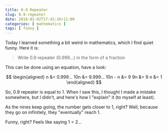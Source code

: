 ```yaml
---
title: 0.9 Repeater
slug: 0.9-repeater
date: 2018-02-02T17:41:26+11:00
categories: [ mathematics ]
tags: [ funny ]
---
```


Today I learned something a bit weird in mathematics, which I find quiet funny.
Here it is:

> Write 0.9 repeater (0.999...) in the form of a fraction

This can be done using an equation, have a look:

$$
\begin{aligned}
n &= 0.999...
10n &= 9.999...
10n - n &= 9
9n &= 9
n &= 1
\end{aligned}
$$

So, 0.9 repeater is equal to 1. When I saw this, I thought I made a mistake
somewhere, but I didn't, and here's how I "explain" it (to myself at least).

As the nines keep going, the number gets closer to 1, right? Well,
because they go on infinitely, they "eventually" reach 1.

Funny, right? Feels like saying 1 = 2...

